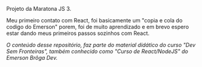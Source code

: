 Projeto da Maratona JS 3.


Meu primeiro contato com React, foi basicamente um "copia e cola do codigo do Emerson" porem, foi de muito aprendizado e em brevo espero estar dando meus primeiros passos sozinhos com React.

*O conteúdo desse repositório, faz parte do material didático do curso "Dev Sem Fronteiras", também conhecido como "Curso de React/NodeJS" do Emerson Brôga Dev.*